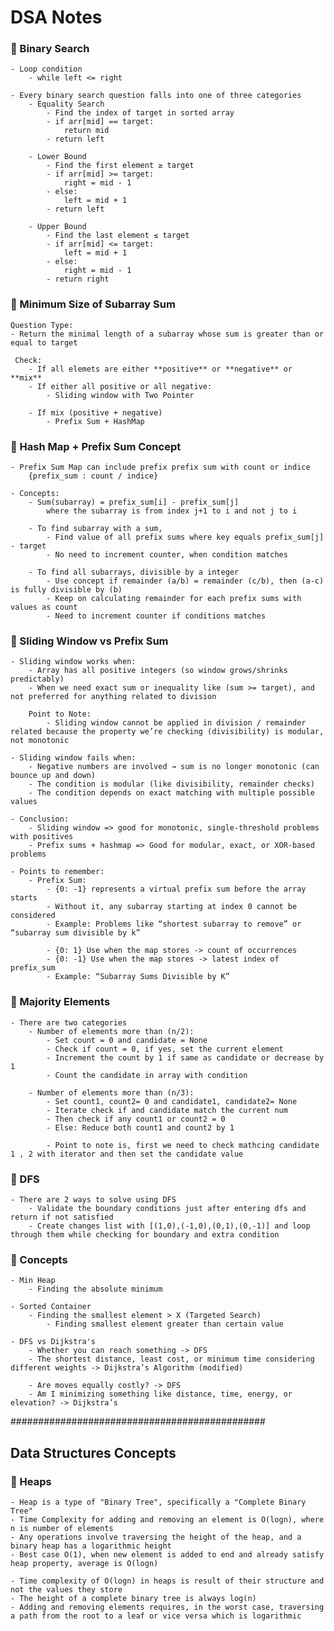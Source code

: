 # DSA Notes

### 🌟 Binary Search 
    - Loop condition
        - while left <= right

    - Every binary search question falls into one of three categories
        - Equality Search
            - Find the index of target in sorted array
            - if arr[mid] == target:
                return mid
            - return left

        - Lower Bound
            - Find the first element ≥ target
            - if arr[mid] >= target:
                right = mid - 1
            - else:
                left = mid + 1
            - return left

        - Upper Bound
            - Find the last element ≤ target
            - if arr[mid] <= target:
                left = mid + 1
            - else:
                right = mid - 1
            - return right

### 🌟 Minimum Size of Subarray Sum
    Question Type:
    - Return the minimal length of a subarray whose sum is greater than or equal to target

     Check:
        - If all elemets are either **positive** or **negative** or **mix**
        - If either all positive or all negative:
            - Sliding window with Two Pointer

        - If mix (positive + negative)
            - Prefix Sum + HashMap

### 🌟 Hash Map + Prefix Sum Concept
    - Prefix Sum Map can include prefix prefix sum with count or indice
        {prefix_sum : count / indice}
    
    - Concepts: 
        - Sum(subarray) = prefix_sum[i] - prefix_sum[j]
            where the subarray is from index j+1 to i and not j to i

        - To find subarray with a sum, 
            - Find value of all prefix sums where key equals prefix_sum[j] - target
            - No need to increment counter, when condition matches

        - To find all subarrays, divisible by a integer
            - Use concept if remainder (a/b) = remainder (c/b), then (a-c) is fully divisible by (b)
            - Keep on calculating remainder for each prefix sums with values as count 
            - Need to increment counter if conditions matches

### 🌟 Sliding Window vs Prefix Sum 
    - Sliding window works when:
        - Array has all positive integers (so window grows/shrinks predictably)
        - When we need exact sum or inequality like (sum >= target), and not preferred for anything related to division

        Point to Note:
            - Sliding window cannot be applied in division / remainder related because the property we’re checking (divisibility) is modular, not monotonic

    - Sliding window fails when:
        - Negative numbers are involved → sum is no longer monotonic (can bounce up and down)
        - The condition is modular (like divisibility, remainder checks)
        - The condition depends on exact matching with multiple possible values

    - Conclusion:
        - Sliding window => good for monotonic, single-threshold problems with positives
        - Prefix sums + hashmap => Good for modular, exact, or XOR-based problems

    - Points to remember:
        - Prefix Sum:
            - {0: -1} represents a virtual prefix sum before the array starts
            - Without it, any subarray starting at index 0 cannot be considered
            - Example: Problems like “shortest subarray to remove” or “subarray sum divisible by k”
            
            - {0: 1} Use when the map stores -> count of occurrences
            - {0: -1} Use when the map stores -> latest index of prefix_sum
            - Example: “Subarray Sums Divisible by K”

### 🌟 Majority Elements
    - There are two categories
        - Number of elements more than (n/2):
            - Set count = 0 and candidate = None
            - Check if count = 0, if yes, set the current element 
            - Increment the count by 1 if same as candidate or decrease by 1
            - Count the candidate in array with condition

        - Number of elements more than (n/3):
            - Set count1, count2= 0 and candidate1, candidate2= None
            - Iterate check if and candidate match the current num 
            - Then check if any count1 or count2 = 0
            - Else: Reduce both count1 and count2 by 1

            - Point to note is, first we need to check mathcing candidate 1 , 2 with iterator and then set the candidate value

### 🌟 DFS 
    - There are 2 ways to solve using DFS 
        - Validate the boundary conditions just after entering dfs and return if not satisfied
        - Create changes list with [(1,0),(-1,0),(0,1),(0,-1)] and loop through them while checking for boundary and extra condition 

### 🌟 Concepts
    - Min Heap
        - Finding the absolute minimum

    - Sorted Container
        - Finding the smallest element > X (Targeted Search)
            - Finding smallest element greater than certain value

    - DFS vs Dijkstra's
        - Whether you can reach something -> DFS
        - The shortest distance, least cost, or minimum time considering different weights -> Dijkstra’s Algorithm (modified)

        - Are moves equally costly? -> DFS
        - Am I minimizing something like distance, time, energy, or elevation? -> Dijkstra’s

##############################################

## Data Structures Concepts
### 📌 Heaps
    - Heap is a type of "Binary Tree", specifically a "Complete Binary Tree"
    - Time Complexity for adding and removing an element is O(logn), where n is number of elements 
    - Any operations involve traversing the height of the heap, and a binary heap has a logarithmic height
    - Best case O(1), when new element is added to end and already satisfy heap property, average is O(logn)

    - Time complexity of O(logn) in heaps is result of their structure and not the values they store
    - The height of a complete binary tree is always log(n)
    - Adding and removing elements requires, in the worst case, traversing a path from the root to a leaf or vice versa which is logarithmic


